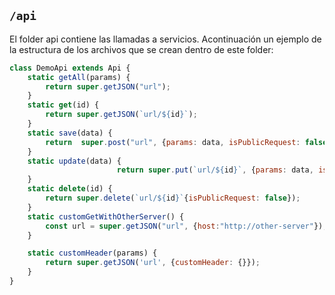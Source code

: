 ## `/api`

El folder api contiene las llamadas a servicios. Acontinuación un ejemplo de la estructura de los archivos que se crean dentro de este folder:

```javascript
class DemoApi extends Api {
    static getAll(params) {
        return super.getJSON("url");
    }
    static get(id) {
        return super.getJSON(`url/${id}`);
    }
    static save(data) {
        return  super.post("url", {params: data, isPublicRequest: false});
    }
    static update(data) {
                        return super.put(`url/${id}`, {params: data, isPublicRequest: false});
    }
    static delete(id) {
        return super.delete(`url/${id}`{isPublicRequest: false});
    }
    static customGetWithOtherServer() {
        const url = super.getJSON("url", {host:"http://other-server"});
    }

    static customHeader(params) {
        return super.getJSON('url', {customHeader: {}});
    }
}
```
